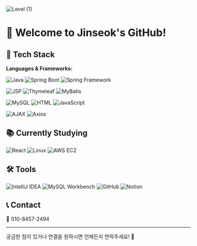 
![Level (1)](https://github.com/user-attachments/assets/550088e5-ac13-4cd6-a48f-b0338115eed2)



# 👋 Welcome to Jinseok's GitHub!

## 🚀 Tech Stack

**Languages & Frameworks:**

![Java](https://img.shields.io/badge/Java-007396?style=for-the-badge&logo=java&logoColor=white) ![Spring Boot](https://img.shields.io/badge/Spring_Boot-6DB33F?style=for-the-badge&logo=springboot&logoColor=white) ![Spring Framework](https://img.shields.io/badge/Spring_Framework-6DB33F?style=for-the-badge&logo=spring&logoColor=white)

![JSP](https://img.shields.io/badge/JSP-F7DF1E?style=for-the-badge&logo=java&logoColor=black) ![Thymeleaf](https://img.shields.io/badge/Thymeleaf-003F34?style=for-the-badge&logo=thymeleaf&logoColor=white) ![MyBatis](https://img.shields.io/badge/MyBatis-3C3C3C?style=for-the-badge&logo=mybatis&logoColor=white)

![MySQL](https://img.shields.io/badge/MySQL-000000?style=for-the-badge&logo=mysql&logoColor=white) ![HTML](https://img.shields.io/badge/HTML-E34F26?style=for-the-badge&logo=html5&logoColor=white) ![JavaScript](https://img.shields.io/badge/JavaScript-F7DF1E?style=for-the-badge&logo=javascript&logoColor=black)

![AJAX](https://img.shields.io/badge/AJAX-007ACC?style=for-the-badge&logo=ajax&logoColor=white) ![Axios](https://img.shields.io/badge/Axios-5A29E3?style=for-the-badge&logo=axios&logoColor=white)

## 📚 Currently Studying

![React](https://img.shields.io/badge/React-61DAFB?style=for-the-badge&logo=react&logoColor=black) ![Linux](https://img.shields.io/badge/Linux-FCC624?style=for-the-badge&logo=linux&logoColor=black) ![AWS EC2](https://img.shields.io/badge/AWS_EC2-FF9900?style=for-the-badge&logo=amazon-aws&logoColor=white)

## 🛠️ Tools

![IntelliJ IDEA](https://img.shields.io/badge/IntelliJ_IDEA-000000?style=for-the-badge&logo=intellij-idea&logoColor=white) ![MySQL Workbench](https://img.shields.io/badge/MySQL_Workbench-00618A?style=for-the-badge&logo=mysql&logoColor=white) ![GitHub](https://img.shields.io/badge/GitHub-181717?style=for-the-badge&logo=github&logoColor=white) ![Notion](https://img.shields.io/badge/Notion-000000?style=for-the-badge&logo=notion&logoColor=white)

## 📞 Contact

📱 010-8457-2494

---

궁금한 점이 있거나 연결을 원하시면 언제든지 연락주세요! 🌟
